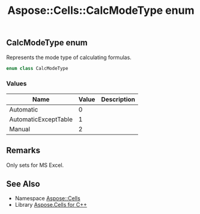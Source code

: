 ﻿---
title: Aspose::Cells::CalcModeType enum
linktitle: CalcModeType
second_title: Aspose.Cells for C++ API Reference
description: 'Aspose::Cells::CalcModeType enum. Represents the mode type of calculating formulas in C++.'
type: docs
weight: 18400
url: /cpp/aspose.cells/calcmodetype/
---
## CalcModeType enum


Represents the mode type of calculating formulas.

```cpp
enum class CalcModeType
```

### Values

| Name | Value | Description |
| --- | --- | --- |
| Automatic | 0 | <br> |
| AutomaticExceptTable | 1 | <br> |
| Manual | 2 | <br> |

## Remarks


Only sets for MS Excel. 
## See Also

* Namespace [Aspose::Cells](../)
* Library [Aspose.Cells for C++](../../)
